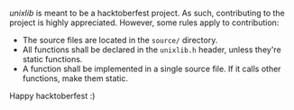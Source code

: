 *unixlib* is meant to be a hacktoberfest project. As such, contributing to the project is highly appreciated. However, some rules apply to contribution:

- The source files are located in the `source/` directory.
- All functions shall be declared in the `unixlib.h` header, unless they're static functions.
- A function shall be implemented in a single source file. If it calls other functions, make them static.

Happy hacktoberfest :)
